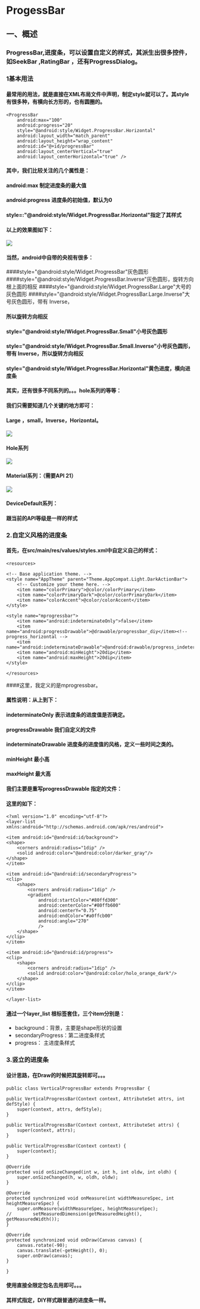 # ProgessBar
## 一、概述
### ProgressBar,进度条，可以设置自定义的样式，其派生出很多控件，如SeekBar ,RatingBar ，还有ProgressDialog。

### 1基本用法
#### 最常用的用法，就是直接在XML布局文件中声明，制定style就可以了。其style有很多种，有横向长方形的，也有圆圈的。
    <ProgressBar
        android:max="100"
        android:progress="20"
        style="@android:style/Widget.ProgressBar.Horizontal"
        android:layout_width="match_parent"
        android:layout_height="wrap_content"
        android:id="@+id/progressBar"
        android:layout_centerVertical="true"
        android:layout_centerHorizontal="true" />

#### 其中，我们比较关注的几个属性是：

#### android:max 制定进度条的最大值
#### android:progress 进度条的初始值，默认为0
#### style=:"@android:style/Widget.ProgressBar.Horizontal"指定了其样式

#### 以上的效果图如下：
![](http://upload-images.jianshu.io/upload_images/1876233-b339908b1f35c6fa.png?imageMogr2/auto-orient/strip%7CimageView2/2/w/1240)

#### 当然，android中自带的央视有很多：
####style="@android:style/Widget.ProgressBar"灰色圆形
####style="@android:style/Widget.ProgressBar.Inverse"灰色圆形，旋转方向根上面的相反
####style="@android:style/Widget.ProgressBar.Large"大号的灰色圆形
####style="@android:style/Widget.ProgressBar.Large.Inverse"大号灰色圆形，带有 Inverse，

#### 所以旋转方向相反
#### style="@android:style/Widget.ProgressBar.Small"小号灰色圆形
#### style="@android:style/Widget.ProgressBar.Small.Inverse"小号灰色圆形，带有 Inverse，所以旋转方向相反
#### style="@android:style/Widget.ProgressBar.Horizontal"黄色进度，横向进度条

#### 其实，还有很多不同系列的。。。hole系列的等等：
#### 我们只需要知道几个关键的地方即可：
#### Large ，small，Inverse，Horizontal。
![](http://upload-images.jianshu.io/upload_images/1876233-dbdf18149ec67cf1.png?imageMogr2/auto-orient/strip%7CimageView2/2/w/1240)

#### Hole系列
![](http://upload-images.jianshu.io/upload_images/1876233-9ae23f68a17ca54b.png?imageMogr2/auto-orient/strip%7CimageView2/2/w/1240)
#### Material系列：（需要API 21）
![](http://upload-images.jianshu.io/upload_images/1876233-68d7b23ebc384378.png?imageMogr2/auto-orient/strip%7CimageView2/2/w/1240)

#### DeviceDefault系列：
#### 跟当前的API等级是一样的样式

### 2.自定义风格的进度条
#### 首先，在src/main/res/values/styles.xml中自定义自己的样式：
    <resources>

    <!-- Base application theme. -->
    <style name="AppTheme" parent="Theme.AppCompat.Light.DarkActionBar">
        <!-- Customize your theme here. -->
        <item name="colorPrimary">@color/colorPrimary</item>
        <item name="colorPrimaryDark">@color/colorPrimaryDark</item>
        <item name="colorAccent">@color/colorAccent</item>
    </style>

    <style name="mprogressbar">
        <item name="android:indeterminateOnly">false</item>
        <item name="android:progressDrawable">@drawable/progressbar_diy</item><!-- progress_horizontal -->
        <item name="android:indeterminateDrawable">@android:drawable/progress_indeterminate_horizontal</item>
        <item name="android:minHeight">20dip</item>
        <item name="android:maxHeight">20dip</item>
    </style>

    </resources>

####这里，我定义的是mprogressbar。
#### 属性说明：从上到下：
#### indeterminateOnly 表示进度条的进度值是否确定。
#### progressDrawable 我们自定义的文件
#### indeterminateDrawable 进度条的进度值的风格，定义一些时间之类的。
#### minHeight 最小高
#### maxHeight 最大高
 
#### 我们主要是重写progressDrawable 指定的文件：
#### 这里的如下：
    <?xml version="1.0" encoding="utf-8"?>
    <layer-list xmlns:android="http://schemas.android.com/apk/res/android">

    <item android:id="@android:id/background">
    <shape>
        <corners android:radius="1dip" />
        <solid android:color="@android:color/darker_gray"/>
    </shape>
    </item>

    <item android:id="@android:id/secondaryProgress">
    <clip>
        <shape>
            <corners android:radius="1dip" />
            <gradient
                android:startColor="#80ffd300"
                android:centerColor="#80ffb600"
                android:centerY="0.75"
                android:endColor="#a0ffcb00"
                android:angle="270"
                />
        </shape>
    </clip>
    </item>

    <item android:id="@android:id/progress">
    <clip>
        <shape>
            <corners android:radius="1dip" />
            <solid android:color="@android:color/holo_orange_dark"/>
        </shape>
    </clip>
    </item>

    </layer-list>

#### 通过一个layer_list 根标签套住，三个item分别是：
- background：背景，主要是shape形状的设置
- secondaryProgress：第二进度条样式
- progress： 主进度条样式

### 3.竖立的进度条
#### 设计思路，在Draw的时候把其旋转即可。。。
    public class VerticalProgressBar extends ProgressBar {

    public VerticalProgressBar(Context context, AttributeSet attrs, int defStyle) {
        super(context, attrs, defStyle);
    }

    public VerticalProgressBar(Context context, AttributeSet attrs) {
        super(context, attrs);
    }

    public VerticalProgressBar(Context context) {
        super(context);
    }

    @Override
    protected void onSizeChanged(int w, int h, int oldw, int oldh) {
        super.onSizeChanged(h, w, oldh, oldw);
    }

    @Override
    protected synchronized void onMeasure(int widthMeasureSpec, int heightMeasureSpec) {
        super.onMeasure(widthMeasureSpec, heightMeasureSpec);
    //        setMeasuredDimension(getMeasuredHeight(), getMeasuredWidth());
    }

    @Override
    protected synchronized void onDraw(Canvas canvas) {
        canvas.rotate(-90);
        canvas.translate(-getHeight(), 0);
        super.onDraw(canvas);
    }

    }

#### 使用直接全限定包名去用即可。。。
#### 其样式指定，DIY样式跟普通的进度条一样。
